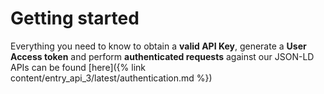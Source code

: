 ---
---

# Getting started

Everything you need to know to obtain a **valid API Key**, generate a **User Access token** and perform **authenticated requests** against our JSON-LD APIs can be found [here]({% link content/entry_api_3/latest/authentication.md %})

